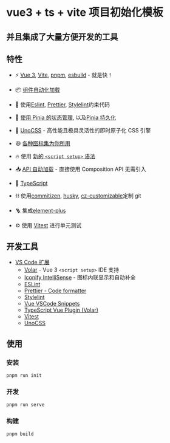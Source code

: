 # vue3 + ts + vite 项目初始化模板

## 并且集成了大量方便开发的工具

## 特性

- ⚡️ [Vue 3](https://github.com/vuejs/core), [Vite](https://github.com/vitejs/vite), [pnpm](https://pnpm.io/), [esbuild](https://github.com/evanw/esbuild) - 就是快！

- 📦 [组件自动化加载](https://github.com/antfu/unplugin-vue-components)

- 🧲 使用[Eslint](https://eslint.org/), [Prettier](https://github.com/prettier/prettier), [Stylelint](https://stylelint.io/)约束代码

- 🍍 [使用 Pinia 的状态管理](https://pinia.vuejs.org), 以及[Pinia 持久化](https://prazdevs.github.io/pinia-plugin-persistedstate/)

- 🎨 [UnoCSS](https://github.com/unocss/unocss) - 高性能且极具灵活性的即时原子化 CSS 引擎

- 😃 [各种图标集为你所用](https://github.com/antfu/unocss/tree/main/packages/preset-icons)

- 🔥 使用 [新的 `<script setup>` 语法](https://github.com/vuejs/rfcs/pull/227)

- 📥 [API 自动加载](https://github.com/antfu/unplugin-auto-import) - 直接使用 Composition API 无需引入

- 🦾 [TypeScript](https://github.com/microsoft/TypeScript)

- ⛓️ 使用[commitizen](https://github.com/commitizen-tools/commitizen), [husky](https://github.com/typicode/husky), [cz-customizable](https://github.com/leoforfree/cz-customizable)定制 git

- 🪜 集成[element-plus](https://element-plus.org/)

- ⚙️ 使用 [Vitest](https://github.com/vitest-dev/vitest) 进行单元测试

## 开发工具

- [VS Code 扩展](./.vscode/extensions.json)
  - [Volar](https://marketplace.visualstudio.com/items?itemName=Vue.volar) - Vue 3 `<script setup>` IDE 支持
  - [Iconify IntelliSense](https://marketplace.visualstudio.com/items?itemName=antfu.iconify) - 图标内联显示和自动补全
  - [ESLint](https://marketplace.visualstudio.com/items?itemName=dbaeumer.vscode-eslint)
  - [Prettier - Code formatter](https://marketplace.visualstudio.com/items?itemName=esbenp.prettier-vscode)
  - [Stylelint](https://marketplace.visualstudio.com/items?itemName=stylelint.vscode-stylelint)
  - [Vue VSCode Snippets](https://marketplace.visualstudio.com/items?itemName=sdras.vue-vscode-snippets)
  - [TypeScript Vue Plugin (Volar)](https://marketplace.visualstudio.com/items?itemName=Vue.vscode-typescript-vue-plugin)
  - [Vitest](https://marketplace.visualstudio.com/items?itemName=ZixuanChen.vitest-explorer)
  - [UnoCSS](https://marketplace.visualstudio.com/items?itemName=antfu.unocss)

## 使用

### 安装

```
pnpm run init
```

### 开发

```
pnpm run serve
```

### 构建

```
pnpm build
```
